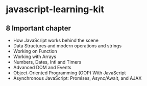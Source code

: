 # javascript-learning-kit

## 8 Important chapter
- How JavaScript works behind the scene
- Data Structures and modern operations and strings
- Working on Function
- Working with Arrays
- Numbers, Dates, Intl and Timers
- Advanced DOM and Events
- Object-Oriented Programming (OOP) With JavaScript
- Asynchronous JavaScript: Promises, Async/Await, and AJAX
